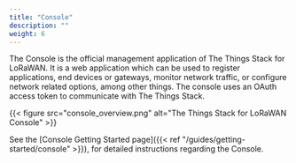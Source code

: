 ```yaml
---
title: "Console"
description: ""
weight: 6
---
```


The Console is the official management application of The Things Stack for LoRaWAN. It is a web application which can be used to register applications, end devices or gateways, monitor network traffic, or configure network related options, among other things. The console uses an OAuth access token to communicate with The Things Stack.

<!--more-->

{{< figure src="console_overview.png" alt="The Things Stack for LoRaWAN Console" >}}

See the [Console Getting Started page]({{< ref "/guides/getting-started/console" >}}), for detailed instructions regarding the Console.
